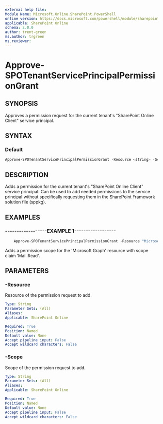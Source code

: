 ```yaml
---
external help file:
Module Name: Microsoft.Online.SharePoint.PowerShell
online version: https://docs.microsoft.com/powershell/module/sharepoint-online/approve-spotenantserviceprincipalpermissiongrant
applicable: SharePoint Online
schema: 2.0.0
author: trent-green
ms.author: trgreen
ms.reviewer:
---
```


# Approve-SPOTenantServicePrincipalPermissionGrant

## SYNOPSIS

Approves a permission request for the current tenant's "SharePoint Online Client" service principal.

## SYNTAX

### Default

```powershell
Approve-SPOTenantServicePrincipalPermissionGrant -Resource <string> -Scope <string>
```

## DESCRIPTION

Adds a permission for the current tenant's "SharePoint Online Client" service principal. Can be used to add needed permissions to the service principal without specifically requesting them in the SharePoint Framework solution file (sppkg).

## EXAMPLES

### ------------------EXAMPLE 1------------------

```powershell
    Approve-SPOTenantServicePrincipalPermissionGrant -Resource "Microsoft Graph" -Scope "Mail.Read"
```

Adds a permission scope for the 'Microsoft Graph' resource with scope claim 'Mail.Read'.

## PARAMETERS

### -Resource

Resource of the permission request to add.

```yaml
Type: String
Parameter Sets: (All)
Aliases:
Applicable: SharePoint Online

Required: True
Position: Named
Default value: None
Accept pipeline input: False
Accept wildcard characters: False
```

### -Scope

Scope of the permission request to add.

```yaml
Type: String
Parameter Sets: (All)
Aliases:
Applicable: SharePoint Online

Required: True
Position: Named
Default value: None
Accept pipeline input: False
Accept wildcard characters: False
```
